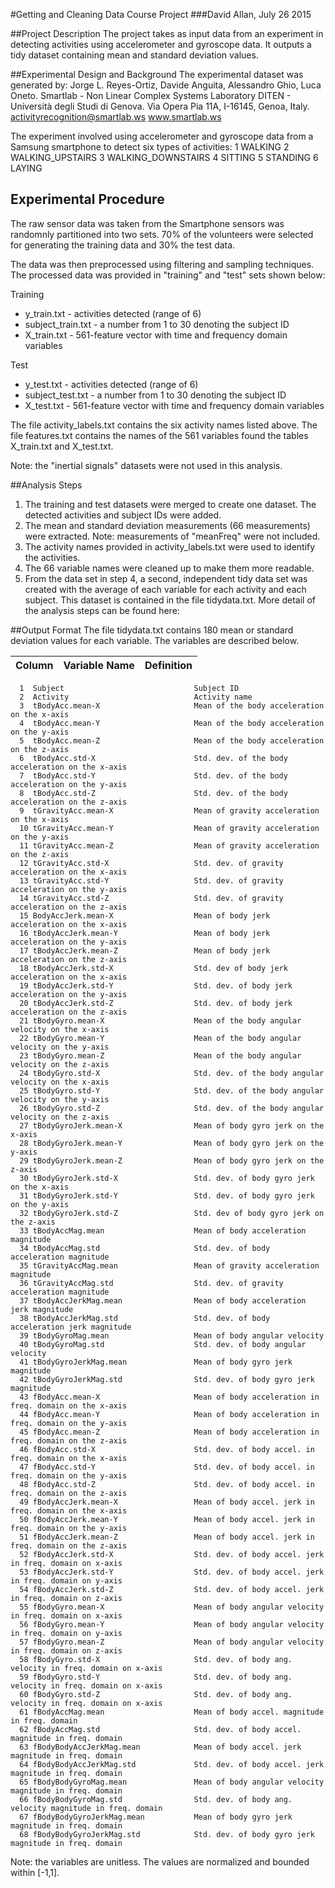 #Getting and Cleaning Data Course Project
###David Allan, July 26 2015

##Project Description
The project takes as input data from an experiment in detecting activities using accelerometer and gyroscope data. It outputs a tidy dataset containing mean and standard deviation values.

##Experimental Design and Background
The experimental dataset was generated by:
Jorge L. Reyes-Ortiz, Davide Anguita, Alessandro Ghio, Luca Oneto.
Smartlab - Non Linear Complex Systems Laboratory
DITEN - Università degli Studi di Genova.
Via Opera Pia 11A, I-16145, Genoa, Italy.
activityrecognition@smartlab.ws
www.smartlab.ws

The experiment involved using accelerometer and gyroscope data from a Samsung smartphone to detect six types of activities: 
1 WALKING
2 WALKING_UPSTAIRS
3 WALKING_DOWNSTAIRS
4 SITTING
5 STANDING
6 LAYING

## Experimental Procedure
The raw sensor data was taken from the Smartphone sensors was randomnly partitioned into two sets. 70% of the volunteers were selected for generating the training data and 30% the test data.

The data was then preprocessed using filtering and sampling techniques. The processed data was provided in "training" and "test" sets shown below:

Training
* y_train.txt - activities detected (range of 6)
* subject_train.txt - a number from 1 to 30 denoting the subject ID
* X_train.txt - 561-feature vector with time and frequency domain variables

Test
* y_test.txt - activities detected (range of 6)
* subject_test.txt - a number from 1 to 30 denoting the subject ID
* X_test.txt - 561-feature vector with time and frequency domain variables

The file activity_labels.txt contains the six activity names listed above. The file features.txt contains the names of the 561 variables found the tables X_train.txt and X_test.txt.

Note: the "inertial signals" datasets were not used in this analysis.

##Analysis Steps
1. The training and test datasets were merged to create one dataset. The detected activities and subject IDs were added. 
2. The mean and standard deviation measurements (66 measurements) were extracted. Note: measurements of "meanFreq" were not included.
3. The activity names provided in activity_labels.txt were used to identify the activities.
4. The 66 variable names were cleaned up to make them more readable.
5. From the data set in step 4, a second, independent tidy data set was created with the average of each variable for each activity and each subject. This dataset is contained in the file tidydata.txt.
More detail of the analysis steps can be found here:


##Output Format
The file tidydata.txt contains 180 mean or standard deviation values for each variable. The variables are described below.

Column | Variable Name                     | Definition
-------|-----------------------------------|-------------------------------------------------------
      1  Subject                             Subject ID
      2  Activity                            Activity name
      3  tBodyAcc.mean-X                     Mean of the body acceleration on the x-axis
      4  tBodyAcc.mean-Y                     Mean of the body acceleration on the y-axis
      5  tBodyAcc.mean-Z                     Mean of the body acceleration on the z-axis
      6  tBodyAcc.std-X                      Std. dev. of the body acceleration on the x-axis
      7  tBodyAcc.std-Y                      Std. dev. of the body acceleration on the y-axis
      8  tBodyAcc.std-Z                      Std. dev. of the body acceleration on the z-axis
      9  tGravityAcc.mean-X                  Mean of gravity acceleration on the x-axis
      10 tGravityAcc.mean-Y                  Mean of gravity acceleration on the y-axis
      11 tGravityAcc.mean-Z                  Mean of gravity acceleration on the z-axis
      12 tGravityAcc.std-X                   Std. dev. of gravity acceleration on the x-axis
      13 tGravityAcc.std-Y                   Std. dev. of gravity acceleration on the y-axis
      14 tGravityAcc.std-Z                   Std. dev. of gravity acceleration on the z-axis
      15 BodyAccJerk.mean-X                  Mean of body jerk acceleration on the x-axis
      16 tBodyAccJerk.mean-Y                 Mean of body jerk acceleration on the y-axis
      17 tBodyAccJerk.mean-Z                 Mean of body jerk acceleration on the z-axis
      18 tBodyAccJerk.std-X                  Std. dev of body jerk acceleration on the x-axis
      19 tBodyAccJerk.std-Y                  Std. dev. of body jerk acceleration on the y-axis
      20 tBodyAccJerk.std-Z                  Std. dev. of body jerk acceleration on the z-axis
      21 tBodyGyro.mean-X                    Mean of the body angular velocity on the x-axis 
      22 tBodyGyro.mean-Y                    Mean of the body angular velocity on the y-axis
      23 tBodyGyro.mean-Z                    Mean of the body angular velocity on the z-axis 
      24 tBodyGyro.std-X                     Std. dev. of the body angular velocity on the x-axis 
      25 tBodyGyro.std-Y                     Std. dev. of the body angular velocity on the y-axis 
      26 tBodyGyro.std-Z                     Std. dev. of the body angular velocity on the z-axis 
      27 tBodyGyroJerk.mean-X                Mean of body gyro jerk on the x-axis
      28 tBodyGyroJerk.mean-Y                Mean of body gyro jerk on the y-axis
      29 tBodyGyroJerk.mean-Z                Mean of body gyro jerk on the z-axis
      30 tBodyGyroJerk.std-X                 Std. dev. of body gyro jerk on the x-axis
      31 tBodyGyroJerk.std-Y                 Std. dev. of body gyro jerk on the y-axis
      32 tBodyGyroJerk.std-Z                 Std. dev of body gyro jerk on the z-axis
      33 tBodyAccMag.mean                    Mean of body acceleration magnitude
      34 tBodyAccMag.std                     Std. dev. of body acceleration magnitude
      35 tGravityAccMag.mean                 Mean of gravity acceleration magnitude
      36 tGravityAccMag.std                  Std. dev. of gravity acceleration magnitude
      37 tBodyAccJerkMag.mean                Mean of body acceleration jerk magnitude
      38 tBodyAccJerkMag.std                 Std. dev. of body acceleration jerk magnitude
      39 tBodyGyroMag.mean                   Mean of body angular velocity
      40 tBodyGyroMag.std                    Std. dev. of body angular velocity
      41 tBodyGyroJerkMag.mean               Mean of body gyro jerk magnitude
      42 tBodyGyroJerkMag.std                Std. dev. of body gyro jerk magnitude
      43 fBodyAcc.mean-X                     Mean of body acceleration in freq. domain on the x-axis
      44 fBodyAcc.mean-Y                     Mean of body acceleration in freq. domain on the y-axis
      45 fBodyAcc.mean-Z                     Mean of body acceleration in freq. domain on the z-axis
      46 fBodyAcc.std-X                      Std. dev. of body accel. in freq. domain on the x-axis
      47 fBodyAcc.std-Y                      Std. dev. of body accel. in freq. domain on the y-axis
      48 fBodyAcc.std-Z                      Std. dev. of body accel. in freq. domain on the z-axis
      49 fBodyAccJerk.mean-X                 Mean of body accel. jerk in freq. domain on the x-axis
      50 fBodyAccJerk.mean-Y                 Mean of body accel. jerk in freq. domain on the y-axis
      51 fBodyAccJerk.mean-Z                 Mean of body accel. jerk in freq. domain on the z-axis
      52 fBodyAccJerk.std-X                  Std. dev. of body accel. jerk in freq. domain on x-axis
      53 fBodyAccJerk.std-Y                  Std. dev. of body accel. jerk in freq. domain on y-axis
      54 fBodyAccJerk.std-Z                  Std. dev. of body accel. jerk in freq. domain on z-axis
      55 fBodyGyro.mean-X                    Mean of body angular velocity in freq. domain on x-axis
      56 fBodyGyro.mean-Y                    Mean of body angular velocity in freq. domain on y-axis
      57 fBodyGyro.mean-Z                    Mean of body angular velocity in freq. domain on z-axis
      58 fBodyGyro.std-X                     Std. dev. of body ang. velocity in freq. domain on x-axis
      59 fBodyGyro.std-Y                     Std. dev. of body ang. velocity in freq. domain on x-axis
      60 fBodyGyro.std-Z                     Std. dev. of body ang. velocity in freq. domain on x-axis
      61 fBodyAccMag.mean                    Mean of body accel. magnitude in freq. domain
      62 fBodyAccMag.std                     Std. dev. of body accel. magnitude in freq. domain
      63 fBodyBodyAccJerkMag.mean            Mean of body accel. jerk magnitude in freq. domain
      64 fBodyBodyAccJerkMag.std             Std. dev. of body accel. jerk magnitude in freq. domain
      65 fBodyBodyGyroMag.mean               Mean of body angular velocity magnitude in freq. domain
      66 fBodyBodyGyroMag.std                Std. dev. of body ang. velocity magnitude in freq. domain
      67 fBodyBodyGyroJerkMag.mean           Mean of body gyro jerk magnitude in freq. domain
      68 fBodyBodyGyroJerkMag.std            Std. dev. of body gyro jerk magnitude in freq. domain

Note: the variables are unitless. The values are normalized and bounded within [-1,1].
